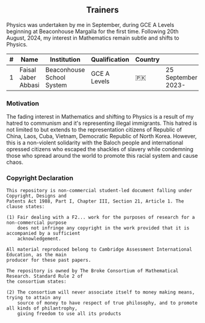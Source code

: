 <h2 align=center> Trainers</h2>
Physics was undertaken by me in September, during GCE A Levels beginning at Beaconhouse Margalla for the first time. Following 20th August, 2024, my interest in Mathematics remain subtle and shifts to Physics.

|#|Name|Institution|Qualification|Country| |
|--|----|----------|-------------|-------|-|
|1|Faisal Jaber Abbasi|Beaconhouse School System|GCE A Levels|🇵🇰|25 September 2023-|
### Motivation
The fading interest in Mathematics and shifting to Physics is a result of my hatred to communism and it's representing illegal immigrants. This hatred is not limited to but extends to the representation citizens of Republic of China, Laos, Cuba, Vietnam, Democratic Republic of North Korea. However, this is a non-violent solidarity with the Baloch people and international opressed citizens who escaped the shackles of slavery while condemning those who spread around the world to promote this racial system and cause chaos.
### Copyright Declaration
```
This repository is non-commercial student-led document falling under Copyright, Designs and
Patents Act 1988, Part I, Chapter III, Section 21, Article 1. The clause states:

(1) Fair dealing with a F2... work for the purposes of research for a non-commercial purpose
    does not infringe any copyright in the work provided that it is accompanied by a sufficient
    acknowledgement.

All material reproduced belong to Cambridge Assessment International Education, as the main
producer for these past papers.

The repository is owned by The Broke Consortium of Mathematical Research. Standard Rule 2 of
the consortium states:

(2) The consortium will never associate itself to money making means, trying to attain any
    source of money to have respect of true philosophy, and to promote all kinds of philantrophy,
    giving freedom to use all its products 
```
